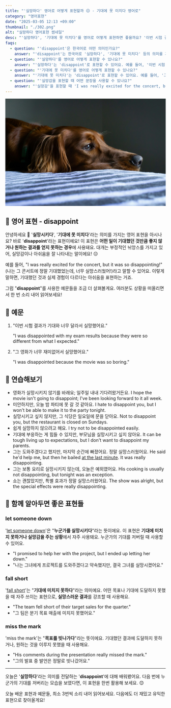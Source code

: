 ```yaml
---
title: "'실망하다' 영어로 어떻게 표현할까 😔 - 기대에 못 미치다 영어로"
category: "영어표현"
date: "2025-03-05 12:13 +09:00"
thumbnail: "./302.png"
alt: "실망하다 영어표현 썸네일"
desc: "'실망하다', '기대에 못 미치다'를 영어로 어떻게 표현하면 좋을까요? '이번 시험 결과가 기대와 너무 달라서 실망했어요.', '그 영화가 너무 재미없어서 실망했어요.' 등을 영어로 표현하는 법을 배워봅시다. 다양한 예문을 통해서 연습하고 본인의 표현으로 만들어 보세요."
faqs:
  - question: "'disappoint'은 한국어로 어떤 의미인가요?"
    answer: "'disappoint'는 한국어로 '실망하다', '기대에 못 미치다' 등의 의미를 가지고 있어요. 어떤 일이 기대했던 것만큼 좋지 않거나 원하는 결과를 얻지 못할 때 사용해요."
  - question: "'실망하다'를 영어로 어떻게 표현할 수 있나요?"
    answer: "'실망하다'는 'disappoint'로 표현할 수 있어요. 예를 들어, '이번 시험 결과가 기대와 너무 달라서 실망했어요'는 'I was disappointed with my exam results because they were so different from what I expected'로 말할 수 있어요."
  - question: "'기대에 못 미치다'를 영어로 어떻게 표현할 수 있나요?"
    answer: "'기대에 못 미치다'는 'disappoint'로 표현할 수 있어요. 예를 들어, '그 영화가 너무 재미없어서 실망했어요'는 'I was disappointed because the movie was so boring'로 말할 수 있어요."
  - question: "'실망감을 표현할 때 어떤 문장을 사용할 수 있나요?"
    answer: "'실망감'을 표현할 때 'I was really excited for the concert, but it was so disappointing!' 같은 문장을 사용할 수 있어요."
---
```


![축 쳐져있는 강아지](./302-1.jpg)

## 🌟 영어 표현 - disappoint

안녕하세요 👋 '**실망시키다**', '**기대에 못 미치다**'라는 의미를 가지는 영어 표현을 아시나요? 바로 '**disappoint**'라는 표현이에요! 이 표현은 **어떤 일이 기대했던 것만큼 좋지 않거나 원하는 결과를 얻지 못하는 경우**에 사용돼요. 대개는 부정적인 뉘앙스를 가지고 있어, 실망감이나 아쉬움을 잘 나타내는 말이에요! 😔

예를 들어, "I was really excited for the concert, but it was so disappointing!" (나는 그 콘서트에 정말 기대했었는데, 너무 실망스러웠어!)라고 말할 수 있어요. 이렇게 말하면, 기대했던 것과 실제 경험이 다르다는 아쉬움을 표현하는 거죠.

그럼 "**disappoint**"를 사용한 예문들을 조금 더 살펴볼게요. 여러분도 상황을 떠올리면서 한 번 소리 내어 읽어보세요!

## 📖 예문

1. "이번 시험 결과가 기대와 너무 달라서 실망했어요."

   "I was disappointed with my exam results because they were so different from what I expected."

2. "그 영화가 너무 재미없어서 실망했어요."

   "I was disappointed because the movie was so boring."

## 💬 연습해보기

<ul data-interactive-list>
  <li data-interactive-item>
    <span data-toggler>영화가 실망시키지 않기를 바래요; 일주일 내내 기다려왔거든요.</span>
    <span data-answer>I hope the movie isn't going to disappoint; I've been looking forward to it all week.</span>
  </li>
  <li data-interactive-item>
    <span data-toggler>미안하지만, 오늘 밤 파티에 못 갈 것 같아요.</span>
    <span data-answer>I hate to disappoint you, but I won't be able to make it to the party tonight.</span>
  </li>
  <li data-interactive-item>
    <span data-toggler>실망시키고 싶지 않지만, 그 식당은 일요일에 문을 닫아요.</span>
    <span data-answer>Not to disappoint you, but the restaurant is closed on Sundays.</span>
  </li>
  <li data-interactive-item>
    <span data-toggler>쉽게 실망하지 않으려고 해요.</span>
    <span data-answer>I try not to be disappointed easily.</span>
  </li>
  <li data-interactive-item>
    <span data-toggler>기대에 부응하는 게 힘들 수 있지만, 부모님을 실망시키고 싶지 않아요.</span>
    <span data-answer>It can be tough living up to expectations, but I don't want to disappoint my parents.</span>
  </li>
  <li data-interactive-item>
    <span data-toggler>그는 도와주겠다고 했지만, 마지막 순간에 빠졌어요. 정말 실망스러웠어요.</span>
    <span data-answer>He said he'd help me, but then he bailed <a href="/blog/in-english/221.at-the-last-minute/">at the last minute</a>. It was really disappointing.</span>
  </li>
  <li data-interactive-item>
    <span data-toggler>그는 보통 요리로 실망시키지 않는데, 오늘은 예외였어요.</span>
    <span data-answer>His cooking is usually not disappointing, but tonight was an exception.</span>
  </li>
  <li data-interactive-item>
    <span data-toggler>쇼는 괜찮았지만, 특별 효과가 정말 실망스러웠어요.</span>
    <span data-answer>The show was alright, but the special effects were really disappointing.</span>
  </li>
</ul>

## 🤝 함께 알아두면 좋은 표현들

### let someone down

'[let someone down](/blog/in-english/120.let-someone-down/)'은 "**누군가를 실망시키다**"라는 뜻이에요. 이 표현은 **기대에 미치지 못하거나 실망감을 주는 상황**에서 자주 사용돼요. 누군가의 기대를 저버릴 때 사용할 수 있어요.

- "I promised to help her with the project, but I ended up letting her down."
- "나는 그녀에게 프로젝트를 도와주겠다고 약속했지만, 결국 그녀를 실망시켰어요."

### fall short

'[fall short](/blog/in-english/284.fall-short/)'는 "**기대에 미치지 못하다**"라는 의미예요. 어떤 목표나 기대에 도달하지 못했을 때 자주 쓰이는 표현으로, **실망스러운 결과**를 강조할 때 사용해요.

- "The team fell short of their target sales for the quarter."
- "그 팀은 분기 목표 매출에 미치지 못했어요."

### miss the mark

'miss the mark'는 "**목표를 빗나가다**"라는 뜻이에요. 기대했던 결과에 도달하지 못하거나, 원하는 것을 이루지 못했을 때 사용해요.

- "His comments during the presentation really missed the mark."
- "그의 발표 중 발언은 정말로 빗나갔어요."

---

오늘은 '**실망하다**'라는 의미를 전달하는 '**disappoint**'에 대해 배워봤어요. 다음 번에 누군가의 기대를 저버리는 모습을 보였다면, 이 표현을 한번 활용해 보세요. 😊

오늘 배운 표현과 예문들, 최소 3번씩 소리 내어 읽어보세요. 다음에도 더 재밌고 유익한 표현으로 찾아올게요!
